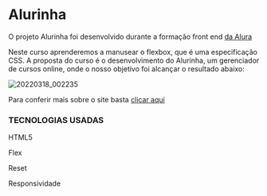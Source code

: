 # Alurinha

<p> O projeto Alurinha foi desenvolvido durante a formação front end <a href="https://cursos.alura.com.br/user/shacrony" target="_blank"> da Alura</a>

Neste curso aprenderemos a manusear o flexbox, que é uma especificação CSS. A proposta do curso é o desenvolvimento do Alurinha, um gerenciador de cursos online, onde o nosso objetivo foi alcançar o resultado abaixo:

![20220318_002235](https://user-images.githubusercontent.com/61089592/159099394-abbb987b-65a7-4200-b8d2-e4f1ff9560d1.gif)

Para conferir mais sobre o site basta <a href="https://shacrony.github.io/Alurinha/" target="_blank"> clicar aqui </a> 

<h3> TECNOLOGIAS USADAS </h3>

HTML5

Flex

Reset

Responsividade
